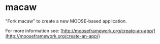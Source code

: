 macaw
=====

"Fork macaw" to create a new MOOSE-based application.

For more information see: [http://mooseframework.org/create-an-app/](http://mooseframework.org/create-an-app/)
